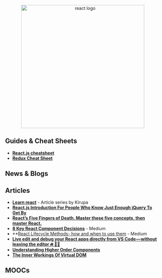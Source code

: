 <p align="center">
  <img width="400" src="https://cdn.worldvectorlogo.com/logos/react.svg"  alt="react logo">
</p>


## Guides & Cheat Sheets

+ **[React.js cheatsheet](https://devhints.io/react)**
+ **[Redux Cheat Sheet](https://github.com/linkmesrl/react-journey-2016/blob/master/resources/egghead-redux-cheat-sheet-3-2-1.pdf)**


## News & Blogs


## Articles

+ **[Learn react](https://www.kirupa.com/react/index.htm)** - Article series by Kirupa
+ **[React.js Introduction For People Who Know Just Enough jQuery To Get By](http://chibicode.com/react-js-introduction-for-people-who-know-just-enough-jquery-to-get-by/)**
+ **[React’s Five Fingers of Death. Master these five concepts, then master React.](https://medium.freecodecamp.com/the-5-things-you-need-to-know-to-understand-react-a1dbd5d114a3)**
+ **[8 Key React Component Decisions](https://medium.freecodecamp.org/8-key-react-component-decisions-cc965db11594)** - Medium
+ **[React Lifecycle Methods- how and when to use them](https://engineering.musefind.com/react-lifecycle-methods-how-and-when-to-use-them-2111a1b692b1) - Medium
+ **[Live edit and debug your React apps directly from VS Code — without leaving the editor 🔥 🎉🎈](https://medium.com/@auchenberg/live-edit-and-debug-your-react-apps-directly-from-vs-code-without-leaving-the-editor-3da489ed905f)**
+ **[Understanding Higher Order Components](https://medium.freecodecamp.org/understanding-higher-order-components-6ce359d761b)**
+ **[The Inner Workings Of Virtual DOM](https://medium.com/@rajaraodv/the-inner-workings-of-virtual-dom-666ee7ad47cf)**


## MOOCs
